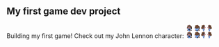 ## My first game dev project

Building my first game! Check out my John Lennon character:
![Lennon](/src/resources/lennon/lennon_complete.png)